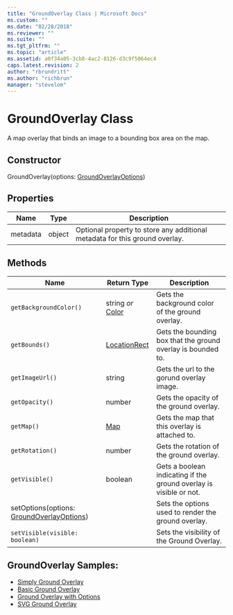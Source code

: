 ```yaml
---
title: "GroundOverlay Class | Microsoft Docs"
ms.custom: ""
ms.date: "02/28/2018"
ms.reviewer: ""
ms.suite: ""
ms.tgt_pltfrm: ""
ms.topic: "article"
ms.assetid: a0f34a05-3cb8-4ac2-8126-d3c9f5064ec4
caps.latest.revision: 2
author: "rbrundritt"
ms.author: "richbrun"
manager: "stevelom"
---
```

# GroundOverlay Class
A map overlay that binds an image to a bounding box area on the map.

## Constructor

GroundOverlay(options: [GroundOverlayOptions](../v8-web-control/groundoverlayoptions-object.md))

## Properties

| Name     | Type   | Description                                                                 |
|----------|--------|-----------------------------------------------------------------------------|
| metadata | object | Optional property to store any additional metadata for this ground overlay. |

## Methods

| Name                                      | Return Type       | Description                                                        |
|-------------------------------------------|-------------------|--------------------------------------------------------------------|
| `getBackgroundColor()`                      | string _or_ [Color](Color%20Class.md) | Gets the background color of the ground overlay.                   |
| `getBounds()`                               | [LocationRect](LocationRect%20Class.md)      | Gets the bounding box that the ground overlay is bounded to.       |
| `getImageUrl()`                             | string            | Gets the url to the gorund overlay image.                          |
| `getOpacity()`                              | number            | Gets the opacity of the ground overlay.                            |
| `getMap()`                                  | [Map](Map%20Class.md)               | Gets the map that this overlay is attached to.                     |
| `getRotation()`                             | number            | Gets the rotation of the ground overlay.                           |
| `getVisible()`                              | boolean           | Gets a boolean indicating if the ground overlay is visible or not. |
| setOptions(options: [GroundOverlayOptions](../v8-web-control/groundoverlayoptions-object.md)) |                   | Sets the options used to render the ground overlay.                |
| `setVisible(visible: boolean)`              |                   | Sets the visibility of the Ground Overlay.                         |

## GroundOverlay Samples:

-   [Simply Ground Overlay](https://www.bing.com/api/maps/mapcontrol/isdk?autoRedirect=false#simpleGroundOverlay+JS)
-   [Basic Ground Overlay](http://bingmapsv8samples.azurewebsites.net/#Basic%20Ground%20Overlay)
-   [Ground Overlay with Options](http://bingmapsv8samples.azurewebsites.net/#Ground%20Overlay%20Options)
-   [SVG Ground Overlay](http://bingmapsv8samples.azurewebsites.net/#SVG%20Ground%20Overlay)
